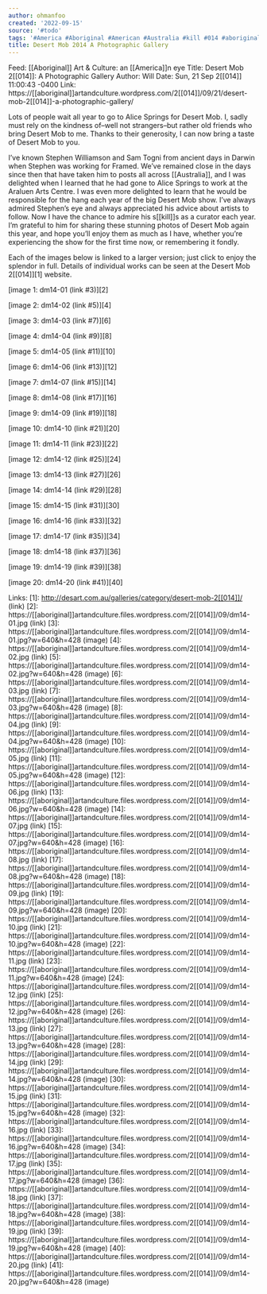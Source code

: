 ```yaml
---
author: ohmanfoo
created: '2022-09-15'
source: '#todo'
tags: '#America #Aboriginal #American #Australia #kill #014 #aboriginal '
title: Desert Mob 2014 A Photographic Gallery
---
```


Feed: [[Aboriginal]] Art & Culture: an [[America]]n eye
Title: Desert Mob 2[[014]]: A Photographic Gallery
Author: Will
Date: Sun, 21 Sep 2[[014]] 11:00:43 -0400
Link: https://[[aboriginal]]artandculture.wordpress.com/2[[014]]/09/21/desert-mob-2[[014]]-a-photographic-gallery/
 
Lots of people wait all year to go to Alice Springs for Desert Mob. I, sadly 
must rely on the kindness of–well not strangers–but rather old friends who bring
Desert Mob to me. Thanks to their generosity, I can now bring a taste of Desert 
Mob to you.
 
I’ve known Stephen Williamson and Sam Togni from ancient days in Darwin when 
Stephen was working for Framed. We’ve remained close in the days since then that
have taken him to posts all across [[Australia]], and I was delighted when I learned
that he had gone to Alice Springs to work at the Araluen Arts Centre. I was even
more delighted to learn that he would be responsible for the hang each year of 
the big Desert Mob show. I’ve always admired Stephen’s eye and always 
appreciated his advice about artists to follow. Now I have the chance to admire 
his s[[kill]]s as a curator each year. I’m grateful to him for sharing these 
stunning photos of Desert Mob again this year, and hope you’ll enjoy them as 
much as I have, whether you’re experiencing the show for the first time now, or 
remembering it fondly.
 
Each of the images below is linked to a larger version; just click to enjoy the 
splendor in full. Details of individual works can be seen at the Desert Mob 
2[[014]][1] website.
 
[image 1: dm14-01 (link #3)][2]
 
[image 2: dm14-02 (link #5)][4]
 
[image 3: dm14-03 (link #7)][6]
 
[image 4: dm14-04 (link #9)][8]
 
[image 5: dm14-05 (link #11)][10]
 
[image 6: dm14-06 (link #13)][12]
 
[image 7: dm14-07 (link #15)][14]
 
[image 8: dm14-08 (link #17)][16]
 
[image 9: dm14-09 (link #19)][18]
 
[image 10: dm14-10 (link #21)][20]
 
[image 11: dm14-11 (link #23)][22]
 
[image 12: dm14-12 (link #25)][24]
 
[image 13: dm14-13 (link #27)][26]
 
[image 14: dm14-14 (link #29)][28]
 
[image 15: dm14-15 (link #31)][30]
 
[image 16: dm14-16 (link #33)][32]
 
[image 17: dm14-17 (link #35)][34]
 
[image 18: dm14-18 (link #37)][36]
 
[image 19: dm14-19 (link #39)][38]
 
[image 20: dm14-20 (link #41)][40]
 
Links: 
[1]: http://desart.com.au/galleries/category/desert-mob-2[[014]]/ (link)
[2]: https://[[aboriginal]]artandculture.files.wordpress.com/2[[014]]/09/dm14-01.jpg (link)
[3]: https://[[aboriginal]]artandculture.files.wordpress.com/2[[014]]/09/dm14-01.jpg?w=640&h=428 (image)
[4]: https://[[aboriginal]]artandculture.files.wordpress.com/2[[014]]/09/dm14-02.jpg (link)
[5]: https://[[aboriginal]]artandculture.files.wordpress.com/2[[014]]/09/dm14-02.jpg?w=640&h=428 (image)
[6]: https://[[aboriginal]]artandculture.files.wordpress.com/2[[014]]/09/dm14-03.jpg (link)
[7]: https://[[aboriginal]]artandculture.files.wordpress.com/2[[014]]/09/dm14-03.jpg?w=640&h=428 (image)
[8]: https://[[aboriginal]]artandculture.files.wordpress.com/2[[014]]/09/dm14-04.jpg (link)
[9]: https://[[aboriginal]]artandculture.files.wordpress.com/2[[014]]/09/dm14-04.jpg?w=640&h=428 (image)
[10]: https://[[aboriginal]]artandculture.files.wordpress.com/2[[014]]/09/dm14-05.jpg (link)
[11]: https://[[aboriginal]]artandculture.files.wordpress.com/2[[014]]/09/dm14-05.jpg?w=640&h=428 (image)
[12]: https://[[aboriginal]]artandculture.files.wordpress.com/2[[014]]/09/dm14-06.jpg (link)
[13]: https://[[aboriginal]]artandculture.files.wordpress.com/2[[014]]/09/dm14-06.jpg?w=640&h=428 (image)
[14]: https://[[aboriginal]]artandculture.files.wordpress.com/2[[014]]/09/dm14-07.jpg (link)
[15]: https://[[aboriginal]]artandculture.files.wordpress.com/2[[014]]/09/dm14-07.jpg?w=640&h=428 (image)
[16]: https://[[aboriginal]]artandculture.files.wordpress.com/2[[014]]/09/dm14-08.jpg (link)
[17]: https://[[aboriginal]]artandculture.files.wordpress.com/2[[014]]/09/dm14-08.jpg?w=640&h=428 (image)
[18]: https://[[aboriginal]]artandculture.files.wordpress.com/2[[014]]/09/dm14-09.jpg (link)
[19]: https://[[aboriginal]]artandculture.files.wordpress.com/2[[014]]/09/dm14-09.jpg?w=640&h=428 (image)
[20]: https://[[aboriginal]]artandculture.files.wordpress.com/2[[014]]/09/dm14-10.jpg (link)
[21]: https://[[aboriginal]]artandculture.files.wordpress.com/2[[014]]/09/dm14-10.jpg?w=640&h=428 (image)
[22]: https://[[aboriginal]]artandculture.files.wordpress.com/2[[014]]/09/dm14-11.jpg (link)
[23]: https://[[aboriginal]]artandculture.files.wordpress.com/2[[014]]/09/dm14-11.jpg?w=640&h=428 (image)
[24]: https://[[aboriginal]]artandculture.files.wordpress.com/2[[014]]/09/dm14-12.jpg (link)
[25]: https://[[aboriginal]]artandculture.files.wordpress.com/2[[014]]/09/dm14-12.jpg?w=640&h=428 (image)
[26]: https://[[aboriginal]]artandculture.files.wordpress.com/2[[014]]/09/dm14-13.jpg (link)
[27]: https://[[aboriginal]]artandculture.files.wordpress.com/2[[014]]/09/dm14-13.jpg?w=640&h=428 (image)
[28]: https://[[aboriginal]]artandculture.files.wordpress.com/2[[014]]/09/dm14-14.jpg (link)
[29]: https://[[aboriginal]]artandculture.files.wordpress.com/2[[014]]/09/dm14-14.jpg?w=640&h=428 (image)
[30]: https://[[aboriginal]]artandculture.files.wordpress.com/2[[014]]/09/dm14-15.jpg (link)
[31]: https://[[aboriginal]]artandculture.files.wordpress.com/2[[014]]/09/dm14-15.jpg?w=640&h=428 (image)
[32]: https://[[aboriginal]]artandculture.files.wordpress.com/2[[014]]/09/dm14-16.jpg (link)
[33]: https://[[aboriginal]]artandculture.files.wordpress.com/2[[014]]/09/dm14-16.jpg?w=640&h=428 (image)
[34]: https://[[aboriginal]]artandculture.files.wordpress.com/2[[014]]/09/dm14-17.jpg (link)
[35]: https://[[aboriginal]]artandculture.files.wordpress.com/2[[014]]/09/dm14-17.jpg?w=640&h=428 (image)
[36]: https://[[aboriginal]]artandculture.files.wordpress.com/2[[014]]/09/dm14-18.jpg (link)
[37]: https://[[aboriginal]]artandculture.files.wordpress.com/2[[014]]/09/dm14-18.jpg?w=640&h=428 (image)
[38]: https://[[aboriginal]]artandculture.files.wordpress.com/2[[014]]/09/dm14-19.jpg (link)
[39]: https://[[aboriginal]]artandculture.files.wordpress.com/2[[014]]/09/dm14-19.jpg?w=640&h=428 (image)
[40]: https://[[aboriginal]]artandculture.files.wordpress.com/2[[014]]/09/dm14-20.jpg (link)
[41]: https://[[aboriginal]]artandculture.files.wordpress.com/2[[014]]/09/dm14-20.jpg?w=640&h=428 (image)